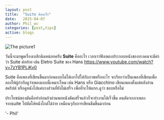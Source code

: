 ```yaml
---
layout: post
title:  "Suite คืออะไร"
date:   2015-04-07
author: Phil_wc
categories: [post,tips]
active: blogs
---
```


![The picture1]({{site.url}}/public/img/1suite.jpg)

วันนี้จะมาพูดเรื่องเบสิกนิดหน่อยครับ
__Suite__ คืออะไร เวลาเราฟังเพลงประกอบหนังของบางคนจะมีคำว่า Suite ต่อท้าย เช่น Eletro Suite ของ Hans <https://www.youtube.com/watch?v=7zYB1PLjKv0>

Suite คือเพลงที่เขียนขึ้นมาก่อนแบบไม่ได้เอาไปใส่กับภาพหรืออะไร จะเรียกว่าเป็นเพลงที่เขียนเพื่อลองให้ผู้กำกับดูว่าเพลงแบบนี้เหมาะไหม
เช่น Hans หรือ Giacchino เขียนเพลงตั้งแต่หลังอ่านสคริปต์ หรือดูหนังไปแค่บางส่วนที่ยังไม่เสร็จ เพื่อที่จะให้ผกก.ดูว่า ชอบหรือไม่

ประโยชน์ของมันคือทำก่อนถ้าผ่านพอหนังตัดเสร็จแล้วก็จะทำงานได้เร็วขึ้น คนตัดจะเอาเพลงจากsuite ไปตัดใส่หนังไกด์ได้ง่าย เหมือนๆกับการเขียนธีมขึ้นมาก่อน


'- Phil'